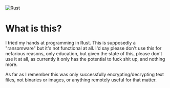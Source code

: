![Rust](https://github.com/kreatemore/rustsomware/workflows/Rust/badge.svg?branch=master)

# What is this?

I tried my hands at programming in Rust. This is supposedly a "ransomware" but it's not functional at all. I'd say please don't use this for nefarious reasons, only education, but given the state of this, please don't use it at all, as currently it only has the potential to fuck shit up, and nothing more.

As far as I remember this was only successfully encrypting/decrypting text files, not binaries or images, or anything remotely useful for that matter.
